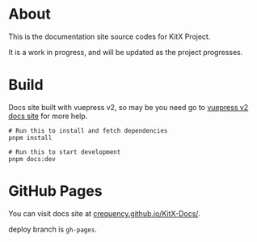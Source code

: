 # About

This is the documentation site source codes for KitX Project.

It is a work in progress, and will be updated as the project progresses.

# Build

Docs site built with vuepress v2, so may be you need go to [vuepress v2 docs site](https://v2.vuepress.vuejs.org/) for more help.

```shell
# Run this to install and fetch dependencies
pnpm install

# Run this to start development
pnpm docs:dev
```

# GitHub Pages

You can visit docs site at [crequency.github.io/KitX-Docs/](https://crequency.github.io/KitX-Docs/).

deploy branch is `gh-pages`.

